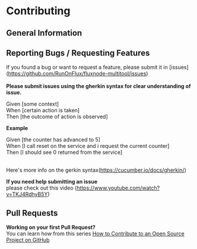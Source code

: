 # Contributing <br>

## General Information <br>


## Reporting Bugs / Requesting Features <br>
If you found a bug or want to request a feature, please submit it in [issues] <br> 
(https://github.com/RunOnFlux/fluxnode-multitool/issues) <br> <br>
**Please submit issues using the gherkin syntax for clear understanding of issue.** <br>

Given [some context]<br>
When [certain action is taken]<br>
Then [the outcome of action is observed] <br>

**Example** <br>

Given [the counter has advanced to 5]<br>
When [I call reset on the service and i request the current counter]<br>
Then [I should see 0 returned from the service] <br><br>

Here's more info on the gerkin syntax(https://cucumber.io/docs/gherkin/)

**If you need help submitting an issue**<br>
please check out this video (https://www.youtube.com/watch?v=TKJ4RdhyB5Y)

## Pull Requests
**Working on your first Pull Request?** <br>
You can learn how from this series [How to Contribute to an Open Source Project on GitHub](https://egghead.io/series/how-to-contribute-to-an-open-source-project-on-github)
